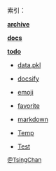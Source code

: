  索引：


**[archive](/archive/index.md)**

**[docs](/docs/index.md)**

**[todo](/todo/index.md)**

- [data.pkl](/data.pkl)

- [docsify](/docsify.md)

- [emoji](/emoji.md)

- [favorite](/favorite.md)

- [markdown](/markdown.md)

- [Temp](/Temp.md)

- [Test](/Test.md)


<font size=2 color='grey'> [@TsingChan](https://github.com/tsingchan) </font>